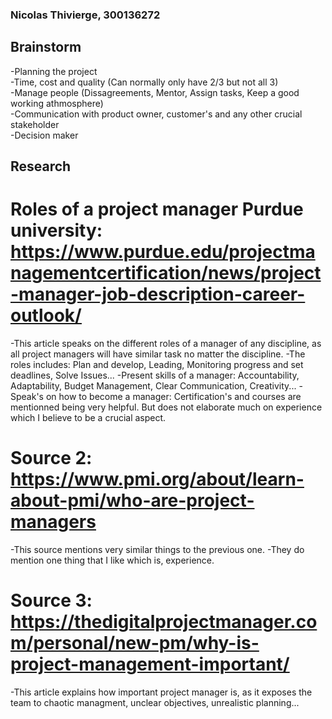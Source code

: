 ### Nicolas Thivierge, 300136272

## Brainstorm
-Planning the project\
-Time, cost and quality (Can normally only have 2/3 but not all 3)\
-Manage people (Dissagreements, Mentor, Assign tasks, Keep a good working athmosphere)\
-Communication with product owner, customer's and any other crucial stakeholder\
-Decision maker


## Research

# Roles of a project manager Purdue university: https://www.purdue.edu/projectmanagementcertification/news/project-manager-job-description-career-outlook/
-This article speaks on the different roles of a manager of any discipline, as all project managers will have similar task no matter the discipline.
-The roles includes: Plan and develop, Leading, Monitoring progress and set deadlines, Solve Issues...
-Present skills of a manager: Accountability, Adaptability, Budget Management, Clear Communication, Creativity...
-Speak's on how to become a manager: Certification's and courses are mentionned being very helpful. But does not elaborate much on experience which I believe to be a crucial aspect.

# Source 2: https://www.pmi.org/about/learn-about-pmi/who-are-project-managers
-This source mentions very similar things to the previous one.
-They do mention one thing that I like which is, experience.

# Source 3: https://thedigitalprojectmanager.com/personal/new-pm/why-is-project-management-important/
-This article explains how important project manager is, as it exposes the team to chaotic managment, unclear objectives, unrealistic planning...
